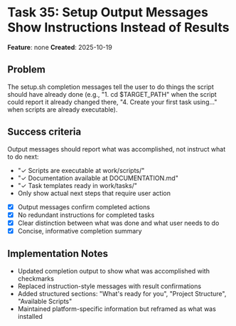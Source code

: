 # Task 35: Setup Output Messages Show Instructions Instead of Results

**Feature**: none
**Created**: 2025-10-19


## Problem
The setup.sh completion messages tell the user to do things the script should have already done (e.g., "1. cd $TARGET_PATH" when the script could report it already changed there, "4. Create your first task using..." when scripts are already executable).

## Success criteria
Output messages should report what was accomplished, not instruct what to do next:
- "✓ Scripts are executable at work/scripts/"
- "✓ Documentation available at DOCUMENTATION.md"
- "✓ Task templates ready in work/tasks/"
- Only show actual next steps that require user action

- [x] Output messages confirm completed actions
- [x] No redundant instructions for completed tasks
- [x] Clear distinction between what was done and what user needs to do
- [x] Concise, informative completion summary

## Implementation Notes
- Updated completion output to show what was accomplished with checkmarks
- Replaced instruction-style messages with result confirmations
- Added structured sections: "What's ready for you", "Project Structure", "Available Scripts"
- Maintained platform-specific information but reframed as what was installed
